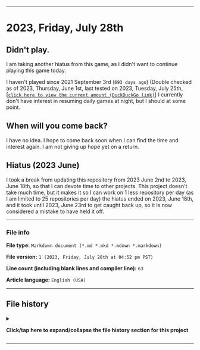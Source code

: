   
***

# 2023, Friday, July 28th

## Didn't play.

I am taking another hiatus from this game, as I didn't want to continue playing this game today.

I haven't played since 2021 September 3rd (`693 days ago`) (Double checked as of 2023, Thursday, June 1st, last tested on 2023, Tuesday, July 25th, [[`click here to view the current amount (DuckDuckGo link)`]](https://duckduckgo.com/?q=Days+since+September+3rd+2021&t=ffab&ia=answer) I currently don't have interest in resuming daily games at night, but I should at some point.

## When will you come back?

I have no idea. I hope to come back soon when I can find the time and interest again. I am not giving up hope yet on a return.

## Hiatus (2023 June)

I took a break from updating this repository from 2023 June 2nd to 2023, June 18th, so that I can devote time to other projects. This project doesn't take much time, but it makes it so I can work on 1 less repository per day (as I am limited to 25 repositories per day) the hiatus ended on 2023, June 18th, and it took until 2023, June 23rd to get caught back up, so it is now considered a mistake to have held it off.

***

### File info

**File type:** `Markdown document (*.md *.mkd *.mdown *.markdown)`

**File version:** `1 (2023, Friday, July 28th at 04:52 pm PST)`

**Line count (including blank lines and compiler line):** `63`

**Article language:** `English (USA)`

***

## File history

<details><summary><p lang="en"><b>Click/tap here to expand/collapse the file history section for this project</b></p></summary>

<details><summary><p lang="en"><b>Version 1 (2023, Friday, July 28th at 04:52 pm PST)</b></p></summary>

**This version was made by:** [:octocat: `@seanpm2001`](https://github.com/seanpm2001/)

> Changes:

- [x] Started the file
- [x] Added the title section
- [x] Added the `didn't play` section
- [x] Added the `when will you come back?` section
- [x] Added the `file info` section
- - [x] Added the file type
- - [x] Added the version number
- - [x] Added the version date
- - [x] Added the line count
- - [x] Added the language indicator
- [x] Added the `file history` section
- - [x] Added an entry for version 1
- [ ] No other changes in version 1

</details>

</details>

***

